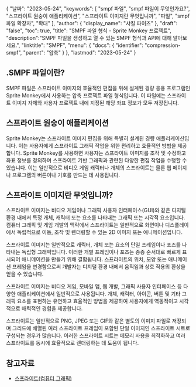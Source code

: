 {
"날짜": "2023-05-24",
  "keywords": [
"smpf 파일",
"smpf 파일이 무엇인가요?",
"스프라이트 원숭이 애플리케이션",
"스프라이트 이미지란 무엇입니까",
"파일",
"smpf 파일 확장자",
"확대"
],
  "author": {
"display_name": "샤킬 파이즈"
},
"draft": "false",
"toc": true,
"title": "SMPF 파일 형식 - Sprite Monkey 프로젝트",
  "description":"SMPF 파일을 생성하고 열 수 있는 SMPF 형식과 API에 대해 알아보세요.",
"linktitle": "SMPF",
  "menu": {
    "docs": {
      "identifier": "compression-smpf",
"parent": "압축"
}
},
"lastmod": "2023-05-24"
}

## .SMPF 파일이란?

SMPF 파일은 스프라이트 이미지의 효율적인 편집을 위해 설계된 경량 응용 프로그램인 Sprite Monkey에서 사용하는 압축 프로젝트 파일 형식입니다. 이 파일에는 스프라이트 이미지 자체와 사용자 프로젝트 내에 지정된 해당 좌표 정보가 모두 저장됩니다.

## 스프라이트 원숭이 애플리케이션

Sprite Monkey는 스프라이트 이미지 편집을 위해 특별히 설계된 경량 애플리케이션입니다. 이는 사용자에게 스프라이트 그래픽 작업을 위한 편리하고 효율적인 방법을 제공합니다. Sprite Monkey를 사용하면 사용자는 스프라이트 이미지를 조작 및 수정하고 좌표 정보를 정의하며 스프라이트 기반 그래픽과 관련된 다양한 편집 작업을 수행할 수 있습니다. 이는 일반적으로 비디오 게임 캐릭터나 개체의 스프라이트는 물론 웹 페이지나 프로그램의 버튼이나 기호를 만드는 데 사용됩니다.

## 스프라이트 이미지란 무엇입니까?

스프라이트 이미지는 비디오 게임이나 그래픽 사용자 인터페이스(GUI)와 같은 디지털 환경 내에서 특정 개체, 캐릭터 또는 요소를 나타내는 그래픽 또는 시각적 요소입니다. 컴퓨터 그래픽 및 게임 개발의 맥락에서 스프라이트는 일반적으로 화면이나 디스플레이에서 독립적으로 이동, 조작 및 렌더링할 수 있는 2D 이미지 또는 애니메이션입니다.

스프라이트 이미지는 일반적으로 캐릭터, 개체 또는 요소의 단일 프레임이나 포즈를 나타내는 독립형 그래픽입니다. 이러한 개별 프레임이나 포즈는 종종 순서대로 빠르게 표시되어 애니메이션을 만들기 위해 결합됩니다. 스프라이트의 위치, 모양 또는 애니메이션 프레임을 변경함으로써 개발자는 디지털 환경 내에서 움직임과 상호 작용의 환상을 얻을 수 있습니다.

스프라이트 이미지는 비디오 게임, 모바일 앱, 웹 개발, 그래픽 사용자 인터페이스 등 다양한 애플리케이션에서 일반적으로 사용됩니다. 개체, 캐릭터, 아이콘, 버튼 및 기타 그래픽 요소를 표현하는 유연하고 효율적인 방법을 제공하여 사용자에게 역동적이고 시각적으로 매력적인 경험을 제공합니다.

스프라이트는 일반적으로 PNG, JPEG 또는 GIF와 같은 별도의 이미지 파일로 저장되며 그리드에 배열된 여러 스프라이트 프레임이 포함된 단일 이미지인 스프라이트 시트로 구성되는 경우가 많습니다. 이러한 스프라이트 시트는 메모리 사용을 최적화하고 여러 스프라이트를 동시에 효율적으로 렌더링하는 데 도움이 됩니다.

## 참고자료
* [스프라이트(컴퓨터 그래픽)](https://en.wikipedia.org/wiki/Sprite_(computer_graphics))

